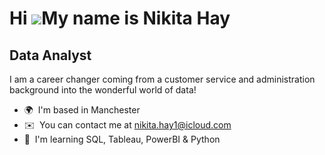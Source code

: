 Hi ![](https://user-images.githubusercontent.com/18350557/176309783-0785949b-9127-417c-8b55-ab5a4333674e.gif)My name is Nikita Hay
==================================================================================================================================

Data Analyst
------------

I am a career changer coming from a customer service and administration background into the wonderful world of data!

*   🌍  I'm based in Manchester
*   ✉️  You can contact me at [nikita.hay1@icloud.com](mailto:nikita.hay1@icloud.com)
*   🧠  I'm learning SQL, Tableau, PowerBI & Python 

<!--
**Nikita-Hay/Nikita-Hay** is a ✨ _special_ ✨ repository because its `README.md` (this file) appears on your GitHub profile.

Here are some ideas to get you started:

- 🔭 I’m currently working on ...
- 🌱 I’m currently learning ...
- 👯 I’m looking to collaborate on ...
- 🤔 I’m looking for help with ...
- 💬 Ask me about ...
- 📫 How to reach me: ...
- 😄 Pronouns: ...
- ⚡ Fun fact: ...
-->
